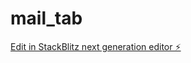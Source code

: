 # mail_tab

[Edit in StackBlitz next generation editor ⚡️](https://stackblitz.com/~/github.com/sojin25/mail_tab)